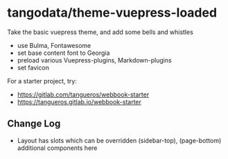 # tangodata/theme-vuepress-loaded

Take the basic vuepress theme, and add some bells and whistles

- use Bulma, Fontawesome
- set base content font to Georgia
- preload various Vuepress-plugins, Markdown-plugins
- set favicon

For a starter project, try:

- https://gitlab.com/tangueros/webbook-starter
- https://tangueros.gitlab.io/webbook-starter


## Change Log

- Layout has slots which can be overridden
  (sidebar-top), (page-bottom)
  additional components here
